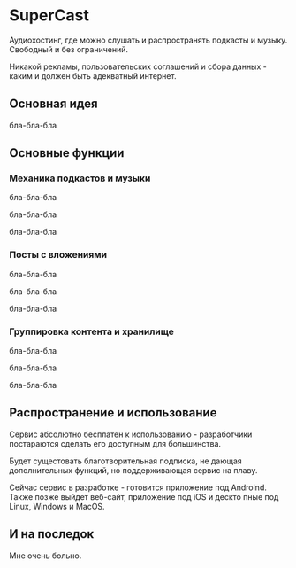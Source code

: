 # SuperCast

Аудиохостинг, где можно слушать и распространять подкасты и музыку. Свободный и без ограничений.

Никакой рекламы, пользовательских соглашений и сбора данных - каким и должен быть адекватный интернет.

## Основная идея

бла-бла-бла

## Основные функции

### Механика подкастов и музыки

бла-бла-бла



бла-бла-бла


бла-бла-бла

### Посты с вложениями
бла-бла-бла

бла-бла-бла

бла-бла-бла
### Группировка контента и хранилище

бла-бла-бла

бла-бла-бла

бла-бла-бла

## Распространение и использование

Сервис абсолютно бесплатен к использованию - разработчики постараются сделать его доступным для большинства.

Будет сущестовать благотворительная подписка, не дающая дополнительных функций, но поддерживающая сервис на плаву.

Сейчас сервис в разработке - готовится приложение под Androind. Также позже выйдет веб-сайт, приложение под iOS и дескто пные под Linux, Windows и MacOS.

## И на последок

Мне очень больно.